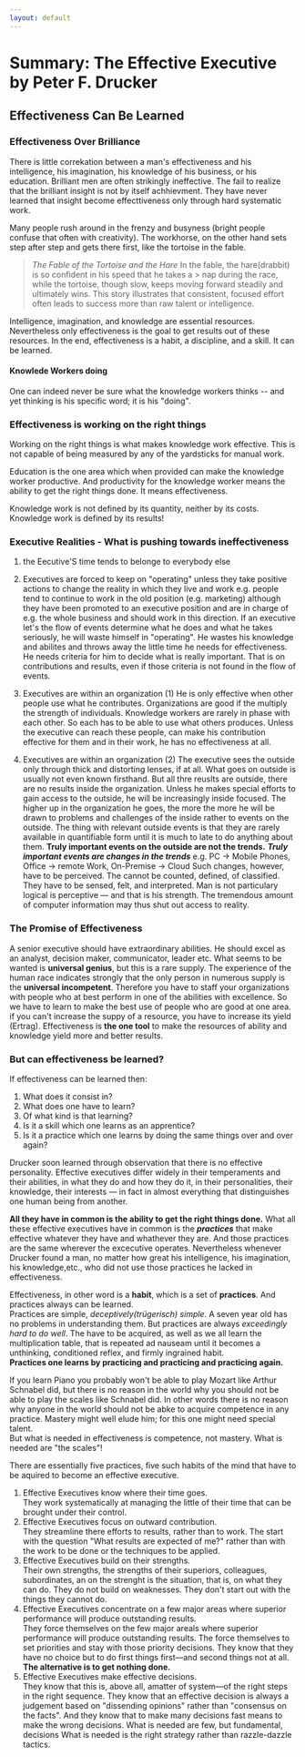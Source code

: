 ```yaml
---
layout: default
---
```


# Summary: The Effective Executive by Peter F. Drucker

## Effectiveness Can Be Learned

### Effectiveness Over Brilliance

There is little correkation between a man's effectiveness and his intelligence, his imagination, his knowledge of his business, or his education. 
Brilliant men are often strikingly ineffective.
The fail to realize that the brilliant insight is not by itself achhievment. They have never learned that insight become effecttiveness only through hard systematic work.

Many people rush around in the frenzy and busyness (bright people confuse that often with creativity). The workhorse, on the other hand sets step after step and gets there first, like the tortoise in the fable.

> *The Fable of the Tortoise and the Hare*
> In the fable, the hare(drabbit) is so confident in his speed that he takes a > nap during the race, while the tortoise, though slow, keeps moving forward steadily and ultimately wins. This story illustrates that consistent, focused effort often leads to success more than raw talent or intelligence.

Intelligence, imagination, and knowledge are essential resources. Nevertheless only effectiveness is the goal to get results out of these resources.
In the end, effectiveness is a habit, a discipline, and a skill. It can be learned.

#### Knowlede Workers doing

One can indeed never be sure what the knowledge workers thinks -- and yet thinking is his specific word; it is his "doing".


### Effectiveness is working on the right things

Working on the right things is what makes knowledge work effective. This is not capable of being measured by any of the yardsticks for manual work.

Education is the one area which when provided can make the knowledge worker productive. And productivity for the knowledge worker means the ability to get the right things done. It means effectiveness.

Knowledge work is not defined by its quantity, neither by its costs.
Knowledge work is defined by its results!

### Executive Realities - What is pushing towards ineffectiveness

1. the Eecutive'S time tends to belonge to everybody else
2. Executives are forced to keep on "operating" unless they take positive actions to change the reality in which they live and work
  e.g. people tend to continue to work in the old position (e.g. marketing) although they have been promoted to an executive position and are in charge of e.g. the whole business and should work in this direction.
  If an executive let's the flow of events determine what he does and what he takes seriously, he will waste himself in "operating". He wastes his knowledge and abilites and throws away the little time he needs for effectiveness.
  He needs criteria for him to decide what is really important. That is on contributions and results, even if those criteria is not found in the flow of events.

3. Executives are within an organization (1)
  He is only effective when other people use what he contributes. Organizations are good if the multiply the strength of individuals. Knowledge workers are rarely in phase with each other. So each has to be able to use what others produces.
  Unless the executive can reach these people, can make his contribution effective for them and in their work, he has no effectiveness at all.
4. Executives are within an organization (2)
  The executive sees the outside only through thick and distorting lenses, if at all. What goes on outside is usually not even known firsthand.
  But all thre reuslts are outside, there are no results inside the organization.
  Unless he makes special efforts to gain access to the outside, he will be increasingly inside focused. The higher up in the organization he goes, the more the more he will be drawn to problems and challenges of the inside rather to events on the outside. The thing with relevant outside events is that they are rarely available in quantifiable form until it is much to late to do anything about them.
  **Truly important events on the outside are not the trends.** ***Truly important events are changes in the trends*** e.g. PC → Mobile Phones, Office → remote Work, On-Premise → Cloud
  Such changes, however, have to be perceived. The cannot be counted, defined, of classified. They have to be sensed, felt, and interpreted. Man is not particulary logical is perceptive — and that is his strength. 
  The tremendous amount of computer information may thus shut out access to reality.

### The Promise of Effectiveness

A senior executive should have extraordinary abilities. He should excel as an analyst, decision maker, communicator, leader etc.
What seems to be wanted is **universal genius**, but this is a rare supply. The experience of the human race indicates strongly that the only person in numerous supply is the **universal incompetent**.
Therefore you have to staff your organizations with people who at best perform in one of the abilities with excellence.
So we have to learn to make the best use of people who are good at one area.
if you can't increase the suppy of a resource, you have to increase its yield (Ertrag).
Effectiveness is **the one tool** to make the resources of ability and knowledge yield more and better results.

### But can effectiveness be learned?

If effectiveness can be learned then:
1. What does it consist in?
2. What does one have to learn?
3. Of what kind is that learning?
4. Is it a skill which one learns as an apprentice?
5. Is it a practice which one learns by doing the same things over and over again?

Drucker soon learned through observation that there is no effective personality.
Effective executives differ widely in their temperaments and their abilities, in what they do and how they do it, in their personalities, their knowledge, their interests –– in fact in almost everything that distinguishes one human being from another.

**All they have in common is the ability to get the right things done.**
What all these effective executives have in common is the ***practices*** that make effective whatever they have and whathever they are. And those practices are the same wherever the excecutive operates.
Nevertheless whenever Drucker found a man, no matter how great his intelligence, his imagination, his knowledge,etc., who did not use those practices he lacked in effectiveness.

Effectiveness, in other word is a **habit**, which is a set of **practices**.
And practices always can be learned.<br>Practices are simple, *deceptively(trügerisch) simple*. A seven year old has no problems in understanding them.
But practices are always *exceedingly hard to do well*. The have to be acquired, as well as we all learn the multiplication table, that is repeated ad nauseam until it becomes a unthinking, conditioned reflex, and firmly ingrained habit.<br>
**Practices one learns by practicing and practicing and practicing again.**

If you learn Piano you probably won't be able to play Mozart like Arthur Schnabel did, but there is no reason in the world why you should not be able to play the scales like Schnabel did.
In other words there is no reason why anyone in the world should not be abke to acquire competence in any practice. Mastery might well elude him; for this one might need special talent.<br>
But what is needed in effectiveness is competence, not mastery. What is needed are "the scales"!

There are essentially five practices, five such habits of the mind that have to be aquired to become an effective executive.

1. Effective Executives know where their time goes.<br>
They work systematically at managing the little of their time that can be brought under their control. 
2. Effective Executives focus on outward contribution.<br> They streamline there efforts to results, rather than to work. The start with the question "What results are expected of me?" rather than with the work to be done or the techniques to be applied.
3. Effective Executives build on their strengths.<br> Their own strengths, the strengths of their superiors, colleagues, subordinates, an on the strenght is the situation, that is, on what they can do. They do not build on weaknesses. They don't start out with the things they cannot do.
4. Effective Executives concentrate on a few major areas where superior performance will produce outstanding results.<br> They force themselves on the few major areals where superior performance will produce outstanding results. The force themselves to set priorities and stay with those priority decisions. They know that they have no choice but to do first things first––and second things not at all. **The alternative is to get nothing done.**
5. Effective Executives make effective decisions.<br> They know that this is, above all, amatter of system––of the right steps in the right sequence. They know that an effective decision is always a judgement based on "dissending opinions" rather than "consensus on the facts". And they know that to make many decisions fast means to make the wrong decisions. What is needed are few, but fundamental, decisions What is needed is the right strategy rather than razzle-dazzle tactics.

